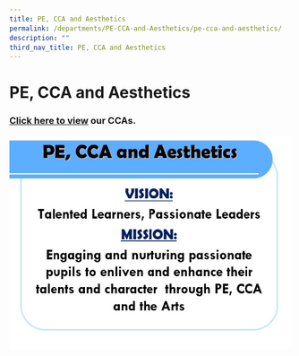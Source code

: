 ```yaml
---
title: PE, CCA and Aesthetics
permalink: /departments/PE-CCA-and-Aesthetics/pe-cca-and-aesthetics/
description: ""
third_nav_title: PE, CCA and Aesthetics
---
```

# PE, CCA and Aesthetics

### [Click here to view](/cca/art-expression-club/) our CCAs.

![](/images/Departments/PE,%20CCA%20and%20Aesthetics/PE%20main%20page.jpg)
